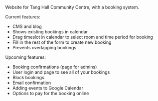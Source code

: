 Website for Tang Hall Community Centre, with a booking system.

Current features:
* CMS and blog
* Shows existing bookings in calendar
* Drag timeslot in calendar to select room and time period for booking
* Fill in the rest of the form to create new booking
* Prevents overlapping bookings

Upcoming features:
* Booking confirmations (page for admins)
* User login and page to see all of your bookings
* Block bookings
* Email confirmation
* Adding events to Google Calendar
* Options to pay for the booking online